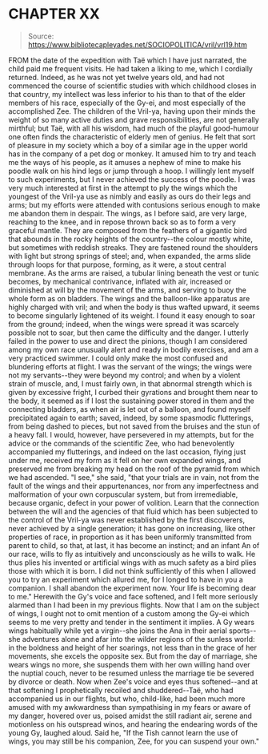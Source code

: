 # CHAPTER XX

> Source: https://www.bibliotecapleyades.net/SOCIOPOLITICA/vril/vrl19.htm

FROM the date of the expedition with Taë which I have just narrated, the child paid me frequent visits. He had taken a liking to me, which I cordially returned. Indeed, as he was not yet twelve years old, and had not commenced the course of scientific studies with which childhood closes in that country, my intellect was less inferior to his than to that of the elder members of his race, especially of the Gy-ei, and most especially of the accomplished Zee. The children of the Vril-ya, having upon their minds the weight of so many active duties and grave responsibilities, are not generally mirthful; but Taë, with all his wisdom, had much of the playful good-humour one often finds the characteristic of elderly men of genius. He felt that sort of pleasure in my society which a boy of a similar age in the upper world has in the company of a pet dog or monkey. It amused him to try and teach me the ways of his people, as it amuses a nephew of mine to make his poodle walk on his hind legs or jump through a hoop. I willingly lent myself to such experiments, but I never achieved the success of the poodle. I was very much interested at first in the attempt to ply the wings which the youngest of the Vril-ya use as nimbly and easily as ours do their legs and arms; but my efforts were attended with contusions serious enough to make me abandon them in despair.
The wings, as I before said, are very large, reaching to the knee, and in repose thrown back so as to form a very graceful mantle. They are composed from the feathers of a gigantic bird that abounds in the rocky heights of the country--the colour mostly white, but sometimes with reddish streaks. They are fastened round the shoulders with light but strong springs of steel; and, when expanded, the arms slide through loops for that purpose, forming, as it were, a stout central membrane. As the arms are raised, a tubular lining beneath the vest or tunic becomes, by mechanical contrivance, inflated with air, increased or diminished at will by the movement of the arms, and serving to buoy the whole form as on bladders. The wings and the balloon-like apparatus are highly charged with vril; and when the body is thus wafted upward, it seems to become singularly lightened of its weight. I found it easy enough to soar from the ground; indeed, when the wings were spread it was scarcely possible not to soar, but then came the difficulty and the danger.
I utterly failed in the power to use and direct the pinions, though I am considered among my own race unusually alert and ready in bodily exercises, and am a very practiced swimmer. I could only make the most confused and blundering efforts at flight. I was the servant of the wings; the wings were not my servants--they were beyond my control; and when by a violent strain of muscle, and, I must fairly own, in that abnormal strength which is given by excessive fright, I curbed their gyrations and brought them near to the body, it seemed as if I lost the sustaining power stored in them and the connecting bladders, as when air is let out of a balloon, and found myself precipitated again to earth; saved, indeed, by some spasmodic flutterings, from being dashed to pieces, but not saved from the bruises and the stun of a heavy fall. I would, however, have persevered in my attempts, but for the advice or the commands of the scientific Zee, who had benevolently accompanied my flutterings, and indeed on the last occasion, flying just under me, received my form as it fell on her own expanded wings, and preserved me from breaking my head on the roof of the pyramid from which we had ascended.
"I see," she said, "that your trials are in vain, not from the fault of the wings and their appurtenances, nor from any imperfectness and malformation of your own corpuscular system, but from irremediable, because organic, defect in your power of volition. Learn that the connection between the will and the agencies of that fluid which has been subjected to the control of the Vril-ya was never established by the first discoverers, never achieved by a single generation; it has gone on increasing, like other properties of race, in proportion as it has been uniformly transmitted from parent to child, so that, at last, it has become an instinct; and an infant An of our race, wills to fly as intuitively and unconsciously as he wills to walk. He thus plies his invented or artificial wings with as much safety as a bird plies those with which it is born. I did not think sufficiently of this when I allowed you to try an experiment which allured me, for I longed to have in you a companion. I shall abandon the experiment now. Your life is becoming dear to me."
Herewith the Gy's voice and face softened, and I felt more seriously alarmed than I had been in my previous flights.
Now that I am on the subject of wings, I ought not to omit mention of a custom among the Gy-ei which seems to me very pretty and tender in the sentiment it implies. A Gy wears wings habitually while yet a virgin--she joins the Ana in their aerial sports--she adventures alone and afar into the wilder regions of the sunless world: in the boldness and height of her soarings, not less than in the grace of her movements, she excels the opposite sex. But from the day of marriage, she wears wings no more, she suspends them with her own willing hand over the nuptial couch, never to be resumed unless the marriage tie be severed by divorce or death.
Now when Zee's voice and eyes thus softened--and at that softening I prophetically recoiled and shuddered--Taë, who had accompanied us in our flights, but who, child-like, had been much more amused with my awkwardness than sympathising in my fears or aware of my danger, hovered over us, poised amidst the still radiant air, serene and motionless on his outspread winos, and hearing the endearing words of the young Gy, laughed aloud. Said he,
"If the Tish cannot learn the use of wings, you may still be his companion, Zee, for you can suspend your own."
